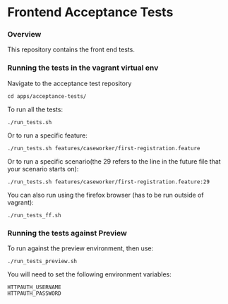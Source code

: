Frontend Acceptance Tests
===============

### Overview

This repository contains the front end tests.

### Running the tests in the vagrant virtual env

Navigate to the acceptance test repository

```
cd apps/acceptance-tests/
```

To run all the tests:

```
./run_tests.sh
```

Or to run a specific feature:

```
./run_tests.sh features/caseworker/first-registration.feature
```

Or to run a specific scenario(the 29 refers to the line in the future file that your scenario starts on):

```
./run_tests.sh features/caseworker/first-registration.feature:29
```

You can also run using the firefox browser (has to be run outside of vagrant):

```
./run_tests_ff.sh
```


### Running the tests against Preview

To run against the preview environment, then use:

```
./run_tests_preview.sh
```

You will need to set the following environment variables:

```
HTTPAUTH_USERNAME
HTTPAUTH_PASSWORD
```
